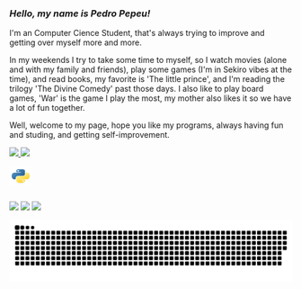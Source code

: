 <head><i><h3>
  Hello, my name is Pedro Pepeu!
</h3></i></head>
<p>
  I'm an Computer Cience Student, that's always trying to improve and getting over myself more and more.
  
  In my weekends I try to take some time to myself, so I watch movies (alone and with my family and friends), play some games (I'm in Sekiro vibes at the time), and     read books, my favorite is 'The little prince', and I'm reading the trilogy 'The Divine Comedy' past those days. I also like to play board games, 'War' is the game I   play   the most, my mother also likes it so we have a lot of fun together.
  
  Well, welcome to my page, hope you like my programs, always having fun and studing, and getting self-improvement.
</p>


<div>
  <a href="https://github.com/PedroPepeu">
  <img height="180em" src="https://github-readme-stats.vercel.app/api?username=PedroPepeu&show_icons=true&theme=dark&include_all_commits=true&count_private=true"/>
  <img height="180em" src="https://github-readme-stats.vercel.app/api/top-langs/?username=PedroPepeu&layout=compact&langs_count=7&theme=dark"/>
</div>

<div style="display: inline_block"><br>
  <img align="center" alt="Rafa-Python" height="30" width="40" src="https://raw.githubusercontent.com/devicons/devicon/master/icons/python/python-original.svg">
</div>

##

</div>
 <a href="https://www.instagram.com/pepeu.freitas/" target="_blank"><img src="https://img.shields.io/badge/-Instagram-%23E4405F?style=for-the-badge&logo=instagram&logoColor=white" target="_blank"></a>
 <a href="https://twitter.com/Pedro_Pepeu01" target="_blank"><img src="https://img.shields.io/badge/Twitter-1DA1F2?style=for-the-badge&logo=twitter&logoColor=white" target="_blank"></a> 
 <a href="https://www.reddit.com/user/_peu" target="_blank"><img src="https://img.shields.io/badge/Reddit-FF4500?style=for-the-badge&logo=reddit&logoColor=white" target="_blank"></a> 
</div>

![Snake animation](https://github.com/PedroPepeu/PedroPepeu/blob/output/github-contribution-grid-snake.svg)

</div>
